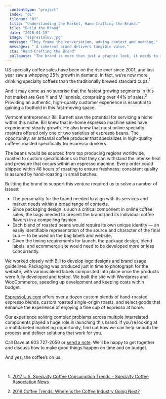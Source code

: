 ```yaml
---
  contenttype: "project"
  index: "01"
  tilenum: "01"
  title: "Understanding the Market, Hand-Crafting the Brand."
  tile: "Build the Brand"
  date: "2018-01-15"
  image: "espressoluv.jpg"
  message: "They frame the conversation, adding context and meaning."
  messagex: " A coherent brand delivers tangible value."
  cta: "Hand-Crafting the Brand"
  pullquote: "The brand is more than just a graphic look, it needs to reflect the  personality and essence of the company and its products."
---
```


<div>
<p>US specialty coffee sales have been on the rise ever since 2001, and last year saw a whopping 25% growth in demand. In fact, we’re now more drinking specialty coffees than the traditionally brewed standard cups.<sup>1</sup></p>

<p>And it may come as no surprise that the fastest growing segments in this hot market are Gen Y and Millennials, comprising over 44% of sales.<sup>2</sup> Providing an authentic, high-quality customer experience is essential to gaining a foothold in this fast-moving space. </p>

Vermont entrepreneur Bill Burnett saw the potential for servicing a niche within this niche. Bill knew that in-home espresso machine sales have experienced steady growth. He also knew that most online specialty roasters offered only one or two varieties of espresso beans. The opportunity: an artisanal coffee producer that specializes in high-quality coffees roasted specifically for espresso drinkers.

The beans would be sourced from top producing regions worldwide, roasted to custom specifications so that they can withstand the intense heat and pressure that occurs within an espresso machine. Every order could shipped within 48 hours of roasting to ensure freshness; consistent quality is assured by hand-roasting in small batches.

Building the brand to support this venture required us to solve a number of issues:

<ul>
<li>The personality for the brand needed to align with its services and market needs within a broad range of contexts.</li>

<li>Since packaging design is such a critical component in online coffee sales, the bags needed to present the brand (and its individual coffee flavors) in a compelling fashion.</li>

<li>Each blend of roasted beans would require its own unique identity — an easily identifiable representation of the source and character of the final cup — to be used on the bag labels and website.</li>

<li>Given the timing requirements for launch, the package design, blend labels, and ecommerce site would need to be developed more or less concurrently.</li>
</ul>

We worked closely with Bill to develop logo designs and brand usage guidelines. Packaging was produced just in time to photograph for the website, with various blend labels composited into place once the products were fully developed and tested. We built the site with Wordpress and WooCommerce, speeding up development and keeping costs within budget.

[EspressoLuv.com](https://espressoluv.com/) offers over a dozen custom blends of hand-roasted espresso blends, custom roasted single-origin roasts, and select goods that enhance the experience of enjoying a fine cup of espresso at home.

Our experience solving complex problems across multiple interrelated components played a huge role in launching this brand. If you’re looking at a multifaceted marketing opportunity, find out how we can help smooth the process and deliver solutions that work for you.

Call Dave at 603 727-2050 or [send a note](https://davelindberg.com/#contact). We’ll be happy to get together and discuss how to make good things happen on time and on budget.

<p>And yes, the coffee’s on us.</p>
<p>&nbsp;</p>

1. [2017 U.S. Specialty Coffee Consumption Trends - Specialty Coffee Association News](http://www.scanews.coffee/2017/11/29/2017-u-s-specialty-coffee-consumption-trends/)

2. [2018 Coffee Trends: Where is the Coffee Industry Going Next? ](https://revelsystems.com/blog/2018/01/20/2018-coffee-trends/)
   </div>
